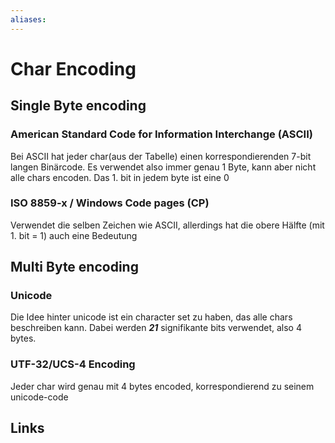 ```yaml
---
aliases: 
---
```

# Char Encoding 
## Single Byte encoding
### American Standard Code for Information Interchange (ASCII)
Bei ASCII hat jeder char(aus der Tabelle) einen korrespondierenden 7-bit langen Binärcode. Es verwendet also immer genau 1 Byte, kann aber nicht alle chars encoden.
Das 1. bit in jedem byte ist eine 0
### ISO 8859-x / Windows Code pages (CP)
Verwendet die selben Zeichen wie ASCII, allerdings hat die obere Hälfte (mit 1. bit  = 1) auch eine Bedeutung
## Multi Byte encoding
### Unicode
Die Idee hinter unicode ist ein character set zu haben, das alle chars beschreiben kann.
Dabei werden ***21*** signifikante bits verwendet, also 4 bytes.
### UTF-32/UCS-4 Encoding
Jeder char wird genau mit 4 bytes encoded, korrespondierend zu seinem unicode-code

## Links